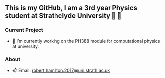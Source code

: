 ## This is my GitHub, I am a 3rd year Physics student at Strathclyde University :scotland: 👋

### Current Project
- 🔭 I’m currently working on the PH388 module for computational physics at university.

### About
- 📫 Email: robert.hamilton.2017@uni.strath.ac.uk
